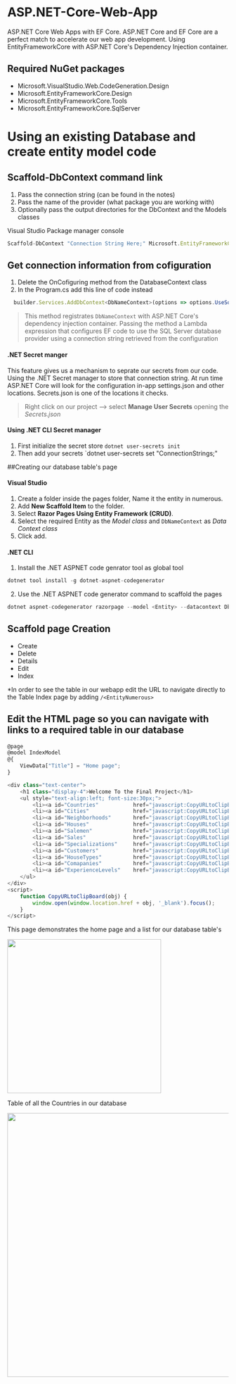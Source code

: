 # ASP.NET-Core-Web-App
ASP.NET Core Web Apps with EF Core. ASP.NET Core and EF Core are a perfect match to accelerate our web app development. Using EntityFrameworkCore with ASP.NET Core's Dependency Injection container.

## Required NuGet packages
- Microsoft.VisualStudio.Web.CodeGeneration.Design
- Microsoft.EntityFrameworkCore.Design
- Microsoft.EntityFrameworkCore.Tools
- Microsoft.EntityFrameworkCore.SqlServer

# Using an existing Database and create entity model code
## Scaffold-DbContext command link
  1. Pass the connection string (can be found in the notes)
  2. Pass the name of the provider (what package you are working with)
  3. Optionally pass the output directories for the DbContext and the Models classes
 
Visual Studio Package manager console
```Javascript
Scaffold-DbContext "Connection String Here;" Microsoft.EntityFrameworkCore.SqlServer -ContextDir Data -OutputDir Models/Generated -ContextNamespace <NamespaceName>.Data -Namespace <NamespaceName>.Models
```

## Get connection information from cofiguration
  1. Delete the OnCofiguring method from the DatabaseContext class
  2. In the Program.cs add this line of code instead
```Javascript
  builder.Services.AddDbContext<DbNameContext>(options => options.UseSqlServer(builder.Configuration.GetConnectionString("<dbName>")));
```
> This method registrates `DbNameContext` with ASP.NET Core's dependency injection container.
> Passing the method a Lambda expression that configures EF code to use the SQL Server database provider using a connection string retrieved from the configuration

#### .NET Secret manger
This feature gives us a mechanism to seprate our secrets from our code. Using the .NET Secret manager to store that connection string.
At run time ASP.NET Core will look for the configuration in-app settings.json and other locations. Secrets.json is one of the locations it checks.
>Right click on our project --> select **Manage User Secrets** opening the *Secrets.json*
#### Using .NET CLI Secret manager
  1. First initialize the secret store  `dotnet user-secrets init`
  2. Then add your secrets  `dotnet user-secrets set "ConnectionStrings;"
  
##Creating our database table's page
#### Visual Studio
  1. Create a folder inside the pages folder, Name it the entity in numerous.
  2. Add **New Scaffold Item** to the folder.
  3. Select **Razor Pages Using Entity Framework (CRUD)**.
  4. Select the required Entity as the *Model class* and `DbNameContext` as *Data Context class*
  5. Click add.

#### .NET CLI
  1. Install the .NET ASPNET code genrator tool as global tool 
  ```Javascript
  dotnet tool install -g dotnet-aspnet-codegenerator
  ```
  2. Use the .NET ASPNET code generator command to scaffold the pages 
  ```Javascript
 dotnet aspnet-codegenerator razorpage --model <Entity> --datacontext DbNameContext --relativeFolderPath Pages/<EntityNumerous> --ReferenceScriptLibraries
 ```
 
## Scaffold page Creation
  - Create
  - Delete
  - Details
  - Edit
  - Index
  
 *In order to see the table in our webapp edit the URL to navigate directly to the Table Index page by adding `/<EntityNumerous>`

## Edit the HTML page so you can navigate with links to a required table in our database
```javascript
@page
@model IndexModel
@{
    ViewData["Title"] = "Home page";
}

<div class="text-center">
    <h1 class="display-4">Welcome To the Final Project</h1>
    <ul style="text-align:left; font-size:30px;">
        <li><a id="Countries"           href="javascript:CopyURLtoClipBoard('Countries')">Countries list</a></li>
        <li><a id="Cities"              href="javascript:CopyURLtoClipBoard('Cities')">Cities list</a></li>
        <li><a id="Neighborhoods"       href="javascript:CopyURLtoClipBoard('Neighborhoods')">Neighborhoods list</a></li>
        <li><a id="Houses"              href="javascript:CopyURLtoClipBoard('Houses')">Houses list</a></li>
        <li><a id="Salemen"             href="javascript:CopyURLtoClipBoard('Salemen')">Salemen list</a></li>
        <li><a id="Sales"               href="javascript:CopyURLtoClipBoard('Sales')">Sales list</a></li>
        <li><a id="Specializations"     href="javascript:CopyURLtoClipBoard('Specializations')">Specializations list</a></li>
        <li><a id="Customers"           href="javascript:CopyURLtoClipBoard('Customers')">Customers list</a></li>
        <li><a id="HouseTypes"          href="javascript:CopyURLtoClipBoard('HouseTypes')">House-Types list</a></li>
        <li><a id="Comapanies"          href="javascript:CopyURLtoClipBoard('Comapanies')">Comapanies list</a></li>
        <li><a id="ExperienceLevels"    href="javascript:CopyURLtoClipBoard('ExperienceLevels')">ExperienceLevels list</a></li>
    </ul>
</div>
<script>
    function CopyURLtoClipBoard(obj) { 
        window.open(window.location.href + obj, '_blank').focus();
    }
</script>
```
<div align="left">
<p3> This page demonstrates the home page and a list for our database table's</p3>
<p>
  <img height="350" src="https://user-images.githubusercontent.com/23366804/188271544-c92e1a93-cb0c-42f4-a203-6ec7dba4a5d3.png">
</p>
</div>
<div align="left">
<p3> Table of all the Countries in our database</p3>
<p>
  <img height="600" src="https://user-images.githubusercontent.com/23366804/188271599-00b27609-9935-4cb2-b332-b41b2fdec02d.png">
</p> </div>

